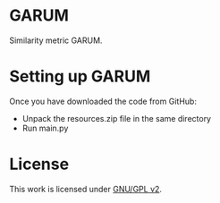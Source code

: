 # GARUM
Similarity metric GARUM.

# Setting up GARUM
Once you have downloaded the code from GitHub:

* Unpack the resources.zip file in the same directory
* Run main.py

# License
This work is licensed under [GNU/GPL v2](https://www.gnu.org/licenses/gpl-2.0.html).
